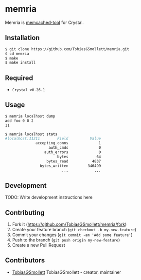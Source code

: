 # memria

Memria is  [memcached-tool](https://github.com/memcached/memcached/blob/master/scripts/memcached-tool) for Crystal.

## Installation

```sh
$ git clone https://github.com/TobiasGSmollett/memria.git
$ cd memria
$ make
$ make install
```

## Required

- `Crystal v0.26.1`

## Usage

```sh
$ memria localhost dump
add foo 0 0 2
11

$ memria localhost stats
#localhost:11211        Field          Value
              accepting_conns              1
                    auth_cmds              0
                  auth_errors              0
                        bytes             64
                   bytes_read           4837
                bytes_written         346499
                          ...            ...
```
## Development

TODO: Write development instructions here

## Contributing

1. Fork it (<https://github.com/TobiasGSmollett/memria/fork>)
2. Create your feature branch (`git checkout -b my-new-feature`)
3. Commit your changes (`git commit -am 'Add some feature'`)
4. Push to the branch (`git push origin my-new-feature`)
5. Create a new Pull Request

## Contributors

- [TobiasGSmollett](https://github.com/TobiasGSmollett) TobiasGSmollett - creator, maintainer
